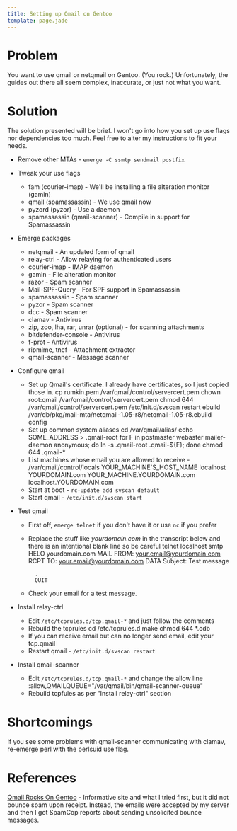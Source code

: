 ```yaml
---
title: Setting up Qmail on Gentoo
template: page.jade
---
```


Problem
=======

You want to use qmail or netqmail on Gentoo.  (You rock.)  Unfortunately, the guides out there all seem complex, inaccurate, or just not what you want.


Solution
========

The solution presented will be brief.  I won't go into how you set up use flags nor dependencies too much.  Feel free to alter my instructions to fit your needs.

* Remove other MTAs - `emerge -C ssmtp sendmail postfix`

* Tweak your use flags
	* fam (courier-imap) - We'll be installing a file alteration monitor (gamin)
	* qmail (spamassassin) - We use qmail now
	* pyzord (pyzor) - Use a daemon
	* spamassassin (qmail-scanner) - Compile in support for Spamassassin

* Emerge packages
	* netqmail - An updated form of qmail
	* relay-ctrl - Allow relaying for authenticated users
	* courier-imap - IMAP daemon
	* gamin - File alteration monitor
	* razor - Spam scanner
	* Mail-SPF-Query - For SPF support in Spamassassin
	* spamassassin - Spam scanner
	* pyzor - Spam scanner
	* dcc - Spam scanner
	* clamav - Antivirus
	* zip, zoo, lha, rar, unrar (optional) - for scanning attachments
	* bitdefender-console - Antivirus
	* f-prot - Antivirus
	* ripmime, tnef - Attachment extractor
	* qmail-scanner - Message scanner

* Configure qmail
	* Set up Qmail's certificate.  I already have certificates, so I just copied those in.
            cp rumkin.pem /var/qmail/control/servercert.pem
            chown root:qmail /var/qmail/control/servercert.pem
            chmod 644 /var/qmail/control/servercert.pem
            /etc/init.d/svscan restart
            ebuild /var/db/pkg/mail-mta/netqmail-1.05-r8/netqmail-1.05-r8.ebuild config
	* Set up common system aliases
            cd /var/qmail/alias/
            echo SOME_ADDRESS > .qmail-root
            for F in postmaster webaster mailer-daemon anonymous; do ln -s .qmail-root .qmail-${F}; done
            chmod 644 .qmail-*
	* List machines whose email you are allowed to receive - /var/qmail/control/locals
            YOUR_MACHINE'S_HOST_NAME
            localhost
            YOURDOMAIN.com
            YOUR_MACHINE.YOURDOMAIN.com
            localhost.YOURDOMAIN.com
	* Start at boot - `rc-update add svscan default`
	* Start qmail - `/etc/init.d/svscan start`

* Test qmail
	* First off, `emerge telnet` if you don't have it or use `nc` if you prefer
	* Replace the stuff like _yourdomain.com_ in the transcript below and there is an intentional blank line so be careful
            telnet localhost smtp
            HELO yourdomain.com
            MAIL FROM: your.email@yourdomain.com
            RCPT TO: your.email@yourdomain.com
            DATA
            Subject:  Test message

            .
            QUIT
	* Check your email for a test message.

* Install relay-ctrl
	* Edit `/etc/tcprules.d/tcp.qmail-*` and just follow the comments
	* Rebuild the tcprules
            cd /etc/tcprules.d
            make
            chmod 644 *.cdb
	* If you can receive email but can no longer send email, edit your tcp.qmail
	* Restart qmail - `/etc/init.d/svscan restart`

* Install qmail-scanner
	* Edit `/etc/tcprules.d/tcp.qmail-*` and change the allow line
            :allow,QMAILQUEUE="/var/qmail/bin/qmail-scanner-queue"
	* Rebuild tcpfules as per "Install relay-ctrl" section


Shortcomings
============

If you see some problems with qmail-scanner communicating with clamav, re-emerge perl with the perlsuid use flag.


References
==========

[Qmail Rocks On Gentoo](http://gentoo-wiki.com/QmailRocksOnGentoo) - Informative site and what I tried first, but it did not bounce spam upon receipt.  Instead, the emails were accepted by my server and then I got SpamCop reports about sending unsolicited bounce messages.
